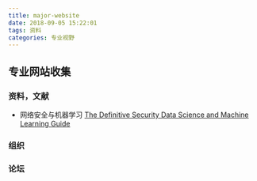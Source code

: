 ```yaml
---
title: major-website
date: 2018-09-05 15:22:01
tags: 资料
categories: 专业视野
---
```

## 专业网站收集
### 资料，文献
- 网络安全与机器学习
<a href="http://www.covert.io/the-definitive-security-datascience-and-machinelearning-guide/#deep-learning-and-security-presentations">The Definitive Security Data Science and Machine Learning Guide</a>

### 组织

### 论坛